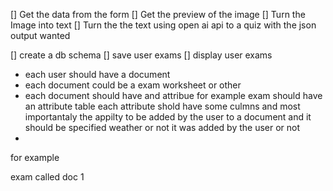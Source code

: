[] Get the data from the form
[] Get the preview of the image
[] Turn the Image into text
[] Turn the the text using open ai api to a quiz with the json output wanted

[] create a db schema
[] save user exams
[] display user exams

- each user should have a document
- each document could be a exam worksheet or other
- each document should have and attribue
  for example exam should have an attribute table
  each attribute shold have some culmns and most importantaly the appilty to be added by the user to a document and it should be specified weather or not it was added by the user or not
-

for example

exam called doc 1
